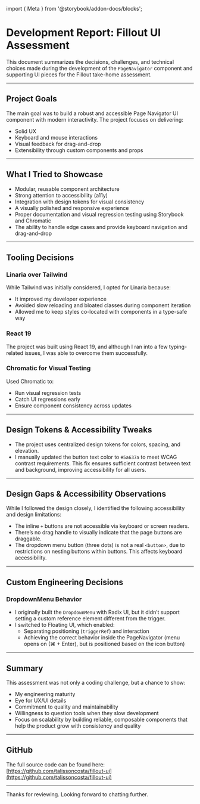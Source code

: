 import { Meta } from '@storybook/addon-docs/blocks';

<Meta title="Documentation/Development Report: Fillout UI Assessment" />

# Development Report: Fillout UI Assessment

This document summarizes the decisions, challenges, and technical choices made during the development of the `PageNavigator` component and supporting UI pieces for the Fillout take-home assessment.

---

## Project Goals

The main goal was to build a robust and accessible Page Navigator UI component with modern interactivity. The project focuses on delivering:

- Solid UX
- Keyboard and mouse interactions
- Visual feedback for drag-and-drop
- Extensibility through custom components and props

---

## What I Tried to Showcase

- Modular, reusable component architecture
- Strong attention to accessibility (a11y)
- Integration with design tokens for visual consistency
- A visually polished and responsive experience
- Proper documentation and visual regression testing using Storybook and Chromatic
- The ability to handle edge cases and provide keyboard navigation and drag-and-drop

---

## Tooling Decisions

### Linaria over Tailwind

While Tailwind was initially considered, I opted for Linaria because:

- It improved my developer experience
- Avoided slow reloading and bloated classes during component iteration
- Allowed me to keep styles co-located with components in a type-safe way

### React 19

The project was built using React 19, and although I ran into a few typing-related issues, I was able to overcome them successfully.

### Chromatic for Visual Testing

Used Chromatic to:

- Run visual regression tests
- Catch UI regressions early
- Ensure component consistency across updates

---

## Design Tokens & Accessibility Tweaks

- The project uses centralized design tokens for colors, spacing, and elevation.
- I manually updated the button text color to `#5a637a` to meet WCAG contrast requirements. This fix ensures sufficient contrast between text and background, improving accessibility for all users.

---

## Design Gaps & Accessibility Observations

While I followed the design closely, I identified the following accessibility and design limitations:

- The inline `+` buttons are not accessible via keyboard or screen readers.
- There’s no drag handle to visually indicate that the page buttons are draggable.
- The dropdown menu button (three dots) is not a real `<button>`, due to restrictions on nesting buttons within buttons. This affects keyboard accessibility.

---

## Custom Engineering Decisions

### DropdownMenu Behavior

- I originally built the `DropdownMenu` with Radix UI, but it didn’t support setting a custom reference element different from the trigger.
- I switched to Floating UI, which enabled:
    - Separating positioning (`triggerRef`) and interaction
    - Achieving the correct behavior inside the PageNavigator (menu opens on (⌘ + Enter), but is positioned based on the icon button)

---

## Summary

This assessment was not only a coding challenge, but a chance to show:

- My engineering maturity
- Eye for UX/UI details
- Commitment to quality and maintainability
- Willingness to question tools when they slow development
- Focus on scalability by building reliable, composable components that help the product grow with consistency and quality

---

## GitHub

The full source code can be found here:  
[https://github.com/talissoncosta/fillout-ui](https://github.com/talissoncosta/fillout-ui)

---

Thanks for reviewing. Looking forward to chatting further.
